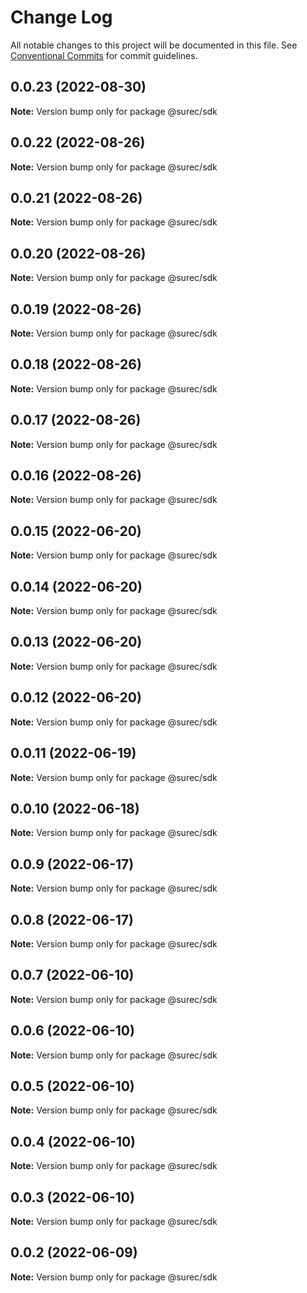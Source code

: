 # Change Log

All notable changes to this project will be documented in this file.
See [Conventional Commits](https://conventionalcommits.org) for commit guidelines.

## 0.0.23 (2022-08-30)

**Note:** Version bump only for package @surec/sdk





## 0.0.22 (2022-08-26)

**Note:** Version bump only for package @surec/sdk





## 0.0.21 (2022-08-26)

**Note:** Version bump only for package @surec/sdk





## 0.0.20 (2022-08-26)

**Note:** Version bump only for package @surec/sdk





## 0.0.19 (2022-08-26)

**Note:** Version bump only for package @surec/sdk





## 0.0.18 (2022-08-26)

**Note:** Version bump only for package @surec/sdk





## 0.0.17 (2022-08-26)

**Note:** Version bump only for package @surec/sdk





## 0.0.16 (2022-08-26)

**Note:** Version bump only for package @surec/sdk





## 0.0.15 (2022-06-20)

**Note:** Version bump only for package @surec/sdk





## 0.0.14 (2022-06-20)

**Note:** Version bump only for package @surec/sdk





## 0.0.13 (2022-06-20)

**Note:** Version bump only for package @surec/sdk





## 0.0.12 (2022-06-20)

**Note:** Version bump only for package @surec/sdk





## 0.0.11 (2022-06-19)

**Note:** Version bump only for package @surec/sdk





## 0.0.10 (2022-06-18)

**Note:** Version bump only for package @surec/sdk





## 0.0.9 (2022-06-17)

**Note:** Version bump only for package @surec/sdk





## 0.0.8 (2022-06-17)

**Note:** Version bump only for package @surec/sdk





## 0.0.7 (2022-06-10)

**Note:** Version bump only for package @surec/sdk





## 0.0.6 (2022-06-10)

**Note:** Version bump only for package @surec/sdk





## 0.0.5 (2022-06-10)

**Note:** Version bump only for package @surec/sdk





## 0.0.4 (2022-06-10)

**Note:** Version bump only for package @surec/sdk





## 0.0.3 (2022-06-10)

**Note:** Version bump only for package @surec/sdk





## 0.0.2 (2022-06-09)

**Note:** Version bump only for package @surec/sdk
